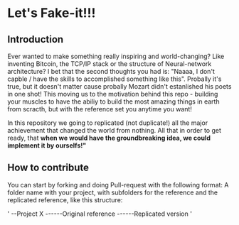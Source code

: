 # Let's Fake-it!!!


## Introduction

Ever wanted to make something really inspiring and world-changing? Like inventing Bitcoin, the TCP/IP stack or the structure of Neural-network architecture?
I bet that the second thoughts you had is: "Naaaa, I don't capble / have the skills to accomplished something like this".
Probally it's true, but it doesn't matter cause probally Mozart didn't estanlished his poets in one shot!
This moving us to the motivation behind this repo -  building your muscles to have the abiliy to build the most amazing things in earth from  scracth, but with the reference set you anytime you want!

In this repository we going to replicated (not duplicate!) all the major achievement that changed the world from nothing.
All that in order to get ready, that **when we would have the groundbreaking idea, we could implement it by ourselfs!"** 

## How to contribute

You can start by forking and doing Pull-request with the following format:
A folder name with your project, with subfolders for the reference and the replicated reference, like this structure:

'
--Project X
------Original reference
------Replicated version
'
